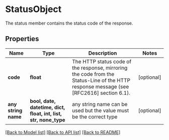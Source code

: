 # StatusObject

The status member contains the status code of the response.

## Properties
Name | Type | Description | Notes
------------ | ------------- | ------------- | -------------
**code** | **float** | The HTTP status code of the response, mirroring the code from the Status-Line of the HTTP response message (see [RFC2616] section 6.1). | [optional] 
**any string name** | **bool, date, datetime, dict, float, int, list, str, none_type** | any string name can be used but the value must be the correct type | [optional]

[[Back to Model list]](../README.md#documentation-for-models) [[Back to API list]](../README.md#documentation-for-api-endpoints) [[Back to README]](../README.md)


